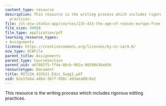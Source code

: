 ```yaml
---
content_type: resource
description: This resource is the writing process which includes rigorous editing
  practices.
file: /ol-ocw-studio-app/courses/21h-433-the-age-of-reason-europe-from-the-17th-to-the-early-19th-centuries-spring-2011/b2e17ebaa8bd3bff958ca93aea08c0a2_MIT21H_433S11_Edit_Sugg1.pdf
file_size: 34950
file_type: application/pdf
learning_resource_types:
- Assignments
license: https://creativecommons.org/licenses/by-nc-sa/4.0/
ocw_type: OCWFile
parent_title: Assignments
parent_type: CourseSection
parent_uid: a67082f5-ff4a-86cb-902a-96598d36ab56
resourcetype: Document
title: MIT21H_433S11_Edit_Sugg1.pdf
uid: b2e17eba-a8bd-3bff-958c-a93aea08c0a2
---
```

This resource is the writing process which includes rigorous editing practices.